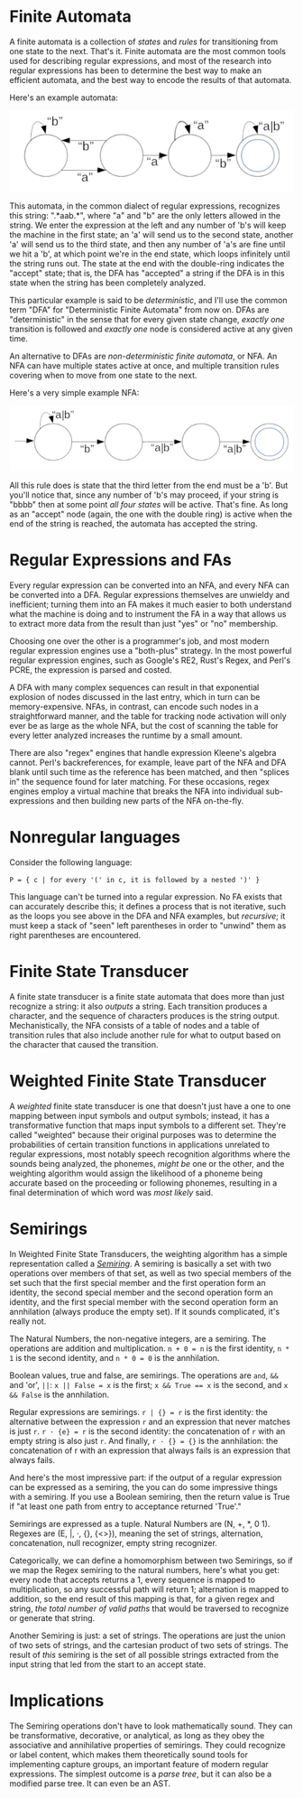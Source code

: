 # Finite Automata

A finite automata is a collection of *states* and *rules* for
transitioning from one state to the next.  That's it.  Finite automata
are the most common tools used for describing regular expressions, and
most of the research into regular expressions has been to determine the
best way to make an efficient automata, and the best way to encode the
results of that automata.

Here's an example automata:

![/.\*aab.\*/](DFA1.png)

This automata, in the common dialect of regular expressions, recognizes
this string: ".\*aab.\*", where "a" and "b" are the only letters allowed
in the string.  We enter the expression at the left and any number of
'b's will keep the machine in the first state; an 'a' will send us to
the second state, another 'a' will send us to the third state, and then
any number of 'a's are fine until we hit a 'b', at which point we're in
the end state, which loops infinitely until the string runs out.  The
state at the end with the double-ring indicates the "accept" state; that
is, the DFA has "accepted" a string if the DFA is in this state when the
string has been completely analyzed.

This particular example is said to be *deterministic*, and I'll use the
common term "DFA" for "Deterministic Finite Automata" from now on.
DFAs are "deterministic" in the sense that for every given state change,
*exactly one* transition is followed and *exactly one* node is
considered active at any given time.

An alternative to DFAs are *non-deterministic finite automata*, or
NFA.  An NFA can have multiple states active at once, and multiple
transition rules covering when to move from one state to the next.

Here's a very simple example NFA:

![/.*b../](NFA1.png)

All this rule does is state that the third letter from the end must be a
'b'.  But you'll notice that, since any number of 'b's may proceed, if
your string is "bbbb" then at some point *all four states* will be
active.  That's fine.  As long as an "accept" node (again, the one with
the double ring) is active when the end of the string is reached, the
automata has accepted the string.

# Regular Expressions and FAs

Every regular expression can be converted into an NFA, and every NFA can
be converted into a DFA.  Regular expressions themselves are unwieldy
and inefficient; turning them into an FA makes it much easier to both
understand what the machine is doing and to instrument the FA in a way
that allows us to extract more data from the result than just "yes" or
"no" membership.

Choosing one over the other is a programmer's job, and most modern
regular expression engines use a "both-plus" strategy.  In the most
powerful regular expression engines, such as Google's RE2, Rust's Regex,
and Perl's PCRE, the expression is parsed and costed.

A DFA with many complex sequences can result in that exponential
explosion of nodes discussed in the last entry, which in turn can be
memory-expensive.  NFAs, in contrast, can encode such nodes in a
straightforward manner, and the table for tracking node activation will
only ever be as large as the whole NFA, but the cost of scanning the
table for every letter analyzed increases the runtime by a small amount.

There are also "regex" engines that handle expression Kleene's algebra
cannot.  Perl's backreferences, for example, leave part of the NFA and
DFA blank until such time as the reference has been matched, and then
"splices in" the sequence found for later matching.  For these
occasions, regex engines employ a virtual machine that breaks the NFA
into individual sub-expressions and then building new parts of the NFA
on-the-fly.

# Nonregular languages

Consider the following language:

    P = { c | for every '(' in c, it is followed by a nested ')' }
    
This language can't be turned into a regular expression.  No FA exists
that can accurately describe this; it defines a process that is not
iterative, such as the loops you see above in the DFA and NFA examples,
but *recursive*; it must keep a stack of "seen" left parentheses in
order to "unwind" them as right parentheses are encountered.

# Finite State Transducer

A finite state transducer is a finite state automata that does more than
just recognize a string: it also *outputs* a string.  Each transition
produces a character, and the sequence of characters produces is the
string output.  Mechanistically, the NFA consists of a table of nodes
and a table of transition rules that also include another rule for what
to output based on the character that caused the transition.

# Weighted Finite State Transducer

A *weighted* finite state transducer is one that doesn't just have a one
to one mapping between input symbols and output symbols; instead, it has
a transformative function that maps input symbols to a different set.
They're called "weighted" because their original purposes was to
determine the probabilities of certain transition functions in
applications unrelated to regular expressions, most notably speech
recognition algorithms where the sounds being analyzed, the phonemes,
*might be* one or the other, and the weighting algorithm would assign
the likelihood of a phoneme being accurate based on the proceeding or
following phonemes, resulting in a final determination of which word was
*most likely* said.

# Semirings

In Weighted Finite State Transducers, the weighting algorithm has a
simple representation called a
[*Semiring*](https://www.encyclopediaofmath.org/index.php/Semi-ring).  A
semiring is basically a set with two operations over members of that
set, as well as two special members of the set such that the first
special member and the first operation form an identity, the second
special member and the second operation form an identity, and the first
special member with the second operation form an annhilation (always
produce the empty set).  If it sounds complicated, it's really not.

The Natural Numbers, the non-negative integers, are a semiring.  The
operations are addition and multiplication.  `n + 0 = n` is the first
identity, `n * 1` is the second identity, and `n * 0 = 0` is the
annhilation.

Boolean values, true and false, are semirings. The operations are `and`, `&&`
and 'or', `||`: `x || False = x` is the first; `x && True == x` is the
second, and `x && False` is the annhilation.

Regular expressions are semirings.  `r | {} = r` is the first identity:
the alternative between the expression `r` and an expression that never
matches is just `r`.  `r · {e} = r` is the second identity: the
concatenation of `r` with an empty string is also just `r`.  And
finally, `r · {} = {}` is the annhilation: the concatenation of r with
an expression that always fails is an expression that always fails.

And here's the most impressive part: if the output of a regular
expression can be expressed as a semiring, the you can do some
impressive things with a semiring.  If you use a Boolean semiring, then
the return value is True if "at least one path from entry to acceptance
returned 'True'."

Semirings are expressed as a tuple. Natural Numbers are (N, +, *, 0 1).
Regexes are (E, |, ·, {}, {<>}), meaning the set of strings,
alternation, concatenation, null recognizer, empty string recognizer.

Categorically, we can define a homomorphism between two Semirings, so if
we map the Regex semiring to the natural numbers, here's what you get:
every node that accepts returns a 1, every sequence is mapped to
multiplication, so any successful path will return 1; alternation is
mapped to addition, so the end result of this mapping is that, for a
given regex and string, *the total number of valid paths* that would be
traversed to recognize or generate that string.

Another Semiring is just: a set of strings.  The operations are just the
union of two sets of strings, and the cartesian product of two sets of
strings.  The result of *this* semiring is the set of all possible
strings extracted from the input string that led from the start to an
accept state.

# Implications

The Semiring operations don't have to look mathematically sound.  They
can be transformative, decorative, or analytical, as long as they obey
the associative and annihilative properties of semirings.  They could
recognize or label content, which makes them theoretically sound tools
for implementing capture groups, an important feature of modern regular
expressions.  The simplest outcome is a *parse tree*, but it can also be
a modified parse tree.  It can even be an AST.



